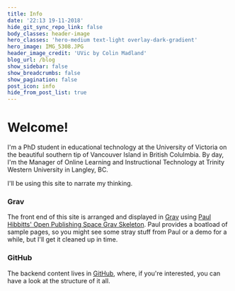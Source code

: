 ```yaml
---
title: Info
date: '22:13 19-11-2018'
hide_git_sync_repo_link: false
body_classes: header-image
hero_classes: 'hero-medium text-light overlay-dark-gradient'
hero_image: IMG_5308.JPG
header_image_credit: 'UVic by Colin Madland'
blog_url: /blog
show_sidebar: false
show_breadcrumbs: false
show_pagination: false
post_icon: info
hide_from_post_list: true
---
```


# Welcome!

I'm a PhD student in educational technology at the University of Victoria on the beautiful southern tip of Vancouver Island in British Colulmbia. By day, I'm the Manager of Online Learning and Instructional Technology at Trinity Western University in Langley, BC.

I'll be using this site to narrate my thinking.

### Grav
The front end of this site is arranged and displayed in [Grav](https://getgrav.org) using [Paul Hibbitts' Open Publishing Space Grav Skeleton](http://demo.hibbittsdesign.org/grav-open-publishing-quark/). Paul provides a boatload of sample pages, so you might see some stray stuff from Paul or a demo for a while, but I'll get it cleaned up in time.

### GitHub
The backend content lives in [GitHub](https://github.com/cmadland/phd), where, if you're interested, you can have a look at the structure of it all.
